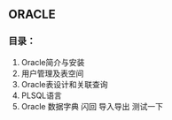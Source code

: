 ## ORACLE
### 目录：
   1. Oracle简介与安装
   2. 用户管理及表空间
   3. Oracle表设计和关联查询
   4. PLSQL语言
   5. Oracle 数据字典 闪回  导入导出
测试一下
